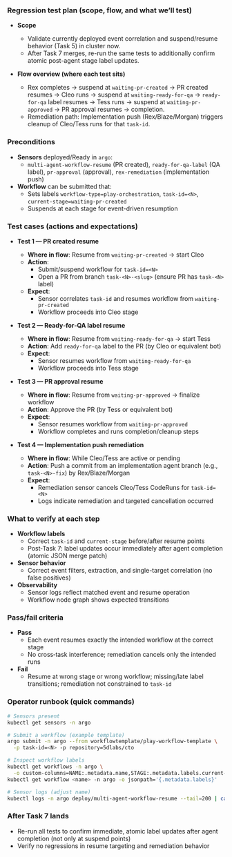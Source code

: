### Regression test plan (scope, flow, and what we’ll test)

- **Scope**
  - Validate currently deployed event correlation and suspend/resume behavior (Task 5) in cluster now.
  - After Task 7 merges, re-run the same tests to additionally confirm atomic post-agent stage label updates.

- **Flow overview (where each test sits)**
  - Rex completes → suspend at `waiting-pr-created` → PR created resumes → Cleo runs → suspend at `waiting-ready-for-qa` → `ready-for-qa` label resumes → Tess runs → suspend at `waiting-pr-approved` → PR approval resumes → completion.
  - Remediation path: Implementation push (Rex/Blaze/Morgan) triggers cleanup of Cleo/Tess runs for that `task-id`.

### Preconditions

- **Sensors** deployed/Ready in `argo`:
  - `multi-agent-workflow-resume` (PR created), `ready-for-qa-label` (QA label), `pr-approval` (approval), `rex-remediation` (implementation push)
- **Workflow** can be submitted that:
  - Sets labels `workflow-type=play-orchestration`, `task-id=<N>`, `current-stage=waiting-pr-created`
  - Suspends at each stage for event-driven resumption

### Test cases (actions and expectations)

- **Test 1 — PR created resume**
  - **Where in flow**: Resume from `waiting-pr-created` → start Cleo
  - **Action**:
    - Submit/suspend workflow for `task-id=<N>`
    - Open a PR from branch `task-<N>-<slug>` (ensure PR has `task-<N>` label)
  - **Expect**:
    - Sensor correlates `task-id` and resumes workflow from `waiting-pr-created`
    - Workflow proceeds into Cleo stage

- **Test 2 — Ready‑for‑QA label resume**
  - **Where in flow**: Resume from `waiting-ready-for-qa` → start Tess
  - **Action**: Add `ready-for-qa` label to the PR (by Cleo or equivalent bot)
  - **Expect**:
    - Sensor resumes workflow from `waiting-ready-for-qa`
    - Workflow proceeds into Tess stage

- **Test 3 — PR approval resume**
  - **Where in flow**: Resume from `waiting-pr-approved` → finalize workflow
  - **Action**: Approve the PR (by Tess or equivalent bot)
  - **Expect**:
    - Sensor resumes workflow from `waiting-pr-approved`
    - Workflow completes and runs completion/cleanup steps

- **Test 4 — Implementation push remediation**
  - **Where in flow**: While Cleo/Tess are active or pending
  - **Action**: Push a commit from an implementation agent branch (e.g., `task-<N>-fix`) by Rex/Blaze/Morgan
  - **Expect**:
    - Remediation sensor cancels Cleo/Tess CodeRuns for `task-id=<N>`
    - Logs indicate remediation and targeted cancellation occurred

### What to verify at each step

- **Workflow labels**
  - Correct `task-id` and `current-stage` before/after resume points
  - Post‑Task 7: label updates occur immediately after agent completion (atomic JSON merge patch)
- **Sensor behavior**
  - Correct event filters, extraction, and single-target correlation (no false positives)
- **Observability**
  - Sensor logs reflect matched event and resume operation
  - Workflow node graph shows expected transitions

### Pass/fail criteria

- **Pass**
  - Each event resumes exactly the intended workflow at the correct stage
  - No cross‑task interference; remediation cancels only the intended runs
- **Fail**
  - Resume at wrong stage or wrong workflow; missing/late label transitions; remediation not constrained to `task-id`

### Operator runbook (quick commands)

```bash
# Sensors present
kubectl get sensors -n argo

# Submit a workflow (example template)
argo submit -n argo --from workflowtemplate/play-workflow-template \
  -p task-id=<N> -p repository=5dlabs/cto

# Inspect workflow labels
kubectl get workflows -n argo \
  -o custom-columns=NAME:.metadata.name,STAGE:.metadata.labels.current-stage,TASK:.metadata.labels.task-id
kubectl get workflow <name> -n argo -o jsonpath='{.metadata.labels}'

# Sensor logs (adjust name)
kubectl logs -n argo deploy/multi-agent-workflow-resume --tail=200 | cat
```

### After Task 7 lands

- Re-run all tests to confirm immediate, atomic label updates after agent completion (not only at suspend points)
- Verify no regressions in resume targeting and remediation behavior


